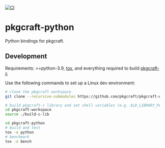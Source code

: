 [![CI](https://github.com/pkgcraft/pkgcraft-python/workflows/CI/badge.svg)](https://github.com/pkgcraft/pkgcraft-python/actions/workflows/ci.yml)

# pkgcraft-python

Python bindings for pkgcraft.

## Development

Requirements: >=python-3.9, [tox](https://pypi.org/project/tox/), and
everything required to build
[pkgcraft-c](https://github.com/pkgcraft/pkgcraft-c)

Use the following commands to set up a Linux dev environment:

```bash
# clone the pkgcraft workspace
git clone --recursive-submodules https://github.com/pkgcraft/pkgcraft-workspace.git

# build pkgcraft-c library and set shell variables (e.g. $LD_LIBRARY_PATH)
cd pkgcraft-workspace
source ./build-c-lib

cd pkgcraft-python
# build and test
tox -e python
# benchmark
tox -e bench
```
